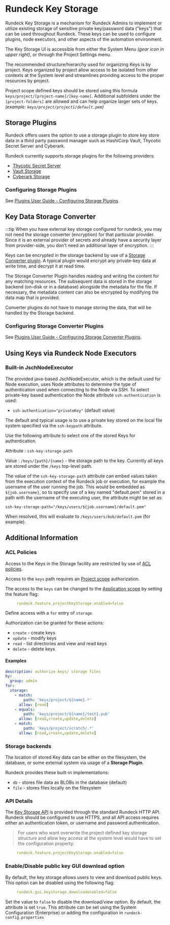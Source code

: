# Rundeck Key Storage

Rundeck Key Storage is a mechanism for Rundeck Admins to implement or utilize existing storage of sensitive private key/password data ("keys") that can be used throughout Rundeck.  These keys can be used to configure plugins, node executors, and other aspects of the automation environment.

The Key Storage UI is accessible from either the System Menu _(gear icon in upper right)_, or through the Project Settings menu.  

The recommended structure/hierarchy used for organizing Keys is by project.  Keys organized by project allow access to be isolated from other contexts at the System level and streamlines providing access to the proper resources by project.

Project scope defined keys should be stored using this formula `keys/project/[project-name]/[key-name]`.  Additional subfolders under the `[project-folders]` are allowed and can help organize larger sets of keys.  _(example: `keys/project/project1/default.pem`)_

## Storage Plugins

Rundeck offers users the option to use a storage plugin to store key store data in a third party password manager such as HashiCorp Vault, Thycotic Secret Server and Cyberark.

Rundeck currently supports storage plugins for the following providers:

- [Thycotic Secret Server](/manual/key-storage/storage-plugins/thycotic-storage.md)
- [Vault Storage](/manual/key-storage/storage-plugins/vault.md)
- [Cyberark Storage](/manual/key-storage/storage-plugins/cyberark-storage.md)

### Configuring Storage Plugins

See [Plugins User Guide - Configuring Storage Plugins](/administration/configuration/plugins/configuring.md#storage-plugins).


## Key Data Storage Converter

:::tip
When you have external key storage configured for rundeck, you may not need the storage converter (encryption) for that particular provider. Since it is an external provider of secrets and already have a security layer from provider-side, you don't need an additional layer of encryption.
:::

Keys can be encrypted in the storage backend by use of a [Storage Converter plugin](/developer/08-storage-converter-plugins.md). A typical plugin would encrypt any private-key data at write time, and decrypt it at read time.

The Storage Converter Plugin handles reading and writing the content for any matching resources. The subsequent data is stored in the storage backend (on-disk or in a database) alongside the metadata for the file. If necessary, the metadata content can also be encrypted by modifying the data map that is provided.

Converter plugins do not have to manage storing the data, that will be handled by the Storage backend.

### Configuring Storage Converter Plugins

See [Plugins User Guide - Configuring Storage Converter Plugins](/administration/configuration/plugins/configuring.md#storage-converter-plugins).

## Using Keys via Rundeck Node Executors

### Built-in JschNodeExecutor

The provided java-based JschNodeExecutor, which is the default used for Node execution, uses Node attributes to determine the type of authentication used when connecting to the Node via SSH. To select private-key based authentication the Node attribute `ssh-authentication` is used:

- `ssh-authentication="privateKey"` (default value)

The default and typical usage is to use a private key stored on the local file system specified via the `ssh-keypath` attribute.

Use the following attribute to select one of the stored Keys for authentication.

Attribute
: `ssh-key-storage-path`

Value
: `/keys/{path}/{name}` - the storage path to the key. Currently all keys are stored under the `/keys` top-level path.

The value of the `ssh-key-storage-path` attribute can embed values taken from the execution context of the Rundeck job or execution, for example the username of the user running the job. This would be embedded as `${job.username}`, so to specify use of a key named "default.pem" stored in a path with the username of the executing user, the attribute might be set as:

    ssh-key-storage-path="/keys/users/${job.username}/default.pem"

When resolved, this will evaluate to `/keys/users/bob/default.pem` (for example).

## Additional Information

### ACL Policies

Access to the Keys in the Storage facility are restricted by use of [ACL policies](/administration/security/authorization.md#).

Access to the `keys` path requires an [Project scope](/administration/security/authorization.md#application-scope-resources-and-actions) authorization.

The access to the `keys` can be changed to the [Application scope](/administration/security/authorization.md#application-scope-resources-and-actions) by setting the feature flag:
```yaml
     rundeck.feature.projectKeyStorage.enabled=false
```
Define access with a `for` entry of `storage`.

Authorization can be granted for these actions:

- `create` - create keys
- `update` - modify keys
- `read` - list directories and view and read keys
- `delete` - delete keys

#### Examples

```yaml
description: authorize keys/ storage files
by:
  group: admin
for:
  storage:
    - match:
        path: 'keys/project/${name}.*'
      allow: [read]
    - equals:
        path: 'keys/project/${name}/test1.pub'
      allow: [read,create,update,delete]
    - match:
        path: 'keys/project/scratch/.*'
      allow: [read,create,update,delete]
```


### Storage backends

The location of stored Key data can be either on the filesystem, the database, or some external system via usage of a **Storage Plugin**.

Rundeck provides these built-in implementations:

- `db` - stores file data as BLOBs in the database (default)
- `file` - stores files locally on the filesystem



### API Details

The [Key Storage API](/api/rundeck-api.md#key-storage) is provided through the standard Rundeck HTTP API. Rundeck should be configured to use HTTPS, and all API access requires either an authentication token, or username and password authentication.

> For users who want overwrite the project defined key storage structure and allow key access at the system level would have to set the configuration property:
```yaml
     rundeck.feature.projectKeyStorage.enabled=false
```

### Enable/Disable public key GUI download option 

By default, the key storage allows users to view and download public keys. 
This option can be disabled using the following flag:

```yaml
     rundeck.gui.keystorage.downloadenabled=false
```

Set the value to `false` to disable the download/view option. By default, the attribute is set `true`.
This attribute can be set using the System Configuration (Enterprise) or adding the configuration in `rundeck-config.properties`


